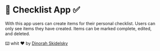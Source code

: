 # 📌 Checklist App ✅

With this app users can create items for their personal checklist. Users can only see items they have created. Items can be marked complete, edited, and deleted.

⌨️ whit ♥ by [Dinorah Skidelsky](https://github.com/DinorahSkidelsky)
